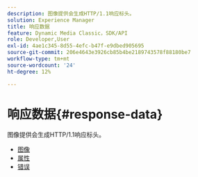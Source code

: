 ```yaml
---
description: 图像提供会生成HTTP/1.1响应标头。
solution: Experience Manager
title: 响应数据
feature: Dynamic Media Classic，SDK/API
role: Developer,User
exl-id: 4ae1c345-8d55-4efc-b47f-e9dbed905695
source-git-commit: 206e4643e3926cb85b4be2189743578f88180be7
workflow-type: tm+mt
source-wordcount: '24'
ht-degree: 12%

---
```


# 响应数据{#response-data}

图像提供会生成HTTP/1.1响应标头。

* [图像](c-images.md)
* [属性](c-properties/c-properties.md)
* [错误](r-errors.md)
